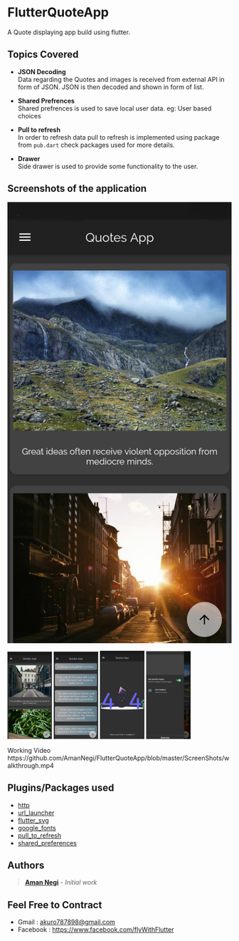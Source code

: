 # FlutterQuoteApp
A Quote displaying app build using flutter.


## Topics Covered

* **JSON Decoding**<br/>
Data regarding the Quotes and images is received from external API in form of JSON. JSON is then decoded and shown in form of list.

* **Shared Prefrences**<br/>
Shared prefrences is used to save local user data. eg: User based choices

* **Pull to refresh**</br>
In order to refresh data pull to refresh is implemented using package from ```pub.dart``` check packages used for more details.

* **Drawer**</br>
Side drawer is used to provide some functionality to the user.


## Screenshots of the application 
![](https://github.com/AmanNegi/FlutterQuoteApp/blob/master/ScreenShots/main.jpg)

<p float="left">
  <img src="https://github.com/AmanNegi/FlutterQuoteApp/blob/master/ScreenShots/main_screen.jpg" width="100" /> 
  <img src="https://github.com/AmanNegi/FlutterQuoteApp/blob/master/ScreenShots/main_screen2.jpg" width="100" />
  <img src="https://github.com/AmanNegi/FlutterQuoteApp/blob/master/ScreenShots/error.jpg" width="100"/>
  <img src="https://github.com/AmanNegi/FlutterQuoteApp/blob/master/ScreenShots/drawer.jpg" width="100"/>
</p>
 Working Video https://github.com/AmanNegi/FlutterQuoteApp/blob/master/ScreenShots/walkthrough.mp4

## Plugins/Packages used
* [http](https://pub.dev/packages/http)<br/>
* [url_launcher](https://pub.dev/packages/url_launcher)<br/>
* [flutter_svg](https://pub.dev/packages/flutter_svg)<br/>
* [google_fonts](https://pub.dev/packages/google_fonts)<br/>
* [pull_to_refresh](https://pub.dev/packages/pull_to_refresh)<br/>
* [shared_preferences](https://pub.dev/packages/shared_preferences)<br/>

## Authors

>  [**Aman Negi**](https://github.com/AmanNegi) - *Initial work*


## Feel Free to Contract

* Gmail : akuro787898@gmail.com
* Facebook : https://www.facebook.com/flyWithFlutter
